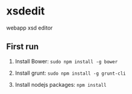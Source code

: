 xsdedit
=======

webapp xsd editor


First run
---------

1. Install Bower: `sudo npm install -g bower`

2. Install grunt: `sudo npm install -g grunt-cli`

3. Install nodejs packages: `npm install`